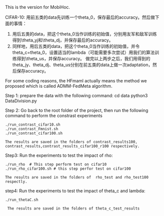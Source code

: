 
This is the version for MobiHoc.

CIFAR-10: 用前五类的data先训练一个theta_0，保存最后的accuracy。然后做下面的事情：
1.	用后五类的data，把这个theta_0当作训练的初始值，分别用友军和敌军训练得到\theta_yj和\theta_dj，并保存最后的accuracy。
2.	同样地，用后五类的data，把这个theta_0当作训练的初始值，并令theta_c=theta_0，设置适当的lambda（可能需要多次尝试）用我们的算法训练得到\theta_us，并保存accuracy。
做完以上两步之后，我们用得到的theta_jy、theta_dj、theta_us分别在前五类的data上做一次adaptation，然后保存accuracy。



For some coding reasons, the HFmaml actually means the  method we proposed which is called ADMM-FedMeta algorithm.

Step 1:
  prepare the data with the following command:
  cd data
  python3 DataDivision.py
  

Step 2:
    Go back to the root folder of the project, then run the following command to perform the constrast experiments
    
    ./run_contrast_cifar10.sh
    ./run_contrast_Fmnist.sh
    ./run_contrast_cifar100.sh
    
    The results are saved in the folders of contrast_results100, contrast_results,contrast_results_cifar100_r100 respectively.
    
    
    
Step3:
    Run the experiments to test the impact of rho:
    
    ./run_rho  # This step perform test on cifar10
    ./run_rho_cifar100.sh # this step perfor test on cifar100
    
    The results are saved in the folders of  rho_test and rho_test100 respectly.
    
step4:
    Run the experiments to test the impact of theta_c and lambda:
    
    ./run_thetaC.sh
     
     The results are saved in the folders of theta_c_test_results 
